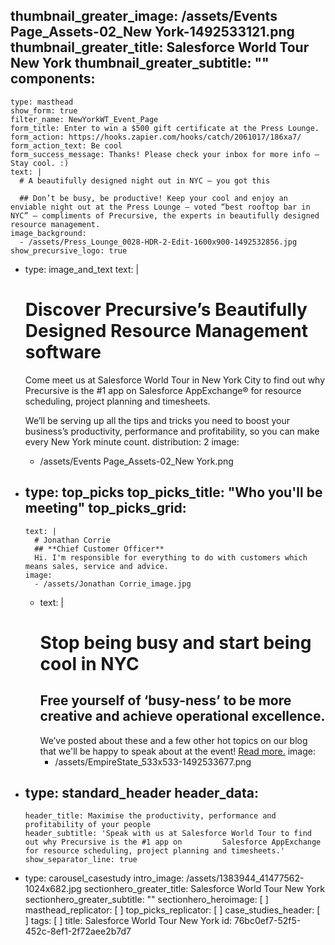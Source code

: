 thumbnail_greater_image: /assets/Events Page_Assets-02_New York-1492533121.png
thumbnail_greater_title: Salesforce World Tour New York
thumbnail_greater_subtitle: ""
components:
  - 
    type: masthead
    show_form: true
    filter_name: NewYorkWT_Event_Page
    form_title: Enter to win a $500 gift certificate at the Press Lounge.
    form_action: https://hooks.zapier.com/hooks/catch/2061017/186xa7/
    form_action_text: Be cool
    form_success_message: Thanks! Please check your inbox for more info – Stay cool. :)
    text: |
      # A beautifully designed night out in NYC – you got this
      
      ## Don’t be busy, be productive! Keep your cool and enjoy an enviable night out at the Press Lounge – voted “best rooftop bar in NYC” – compliments of Precursive, the experts in beautifully designed resource management.
    image_background:
      - /assets/Press_Lounge_0028-HDR-2-Edit-1600x900-1492532856.jpg
    show_precursive_logo: true
  - 
    type: image_and_text
    text: |
      # Discover Precursive’s Beautifully Designed Resource Management software
      
      Come meet us at Salesforce World Tour in New York City to find out why Precursive is the #1 app on Salesforce AppExchange® for resource scheduling, project planning and timesheets.
      
      We’ll be serving up all the tips and tricks you need to boost your business’s productivity, performance and profitability, so you can make every New York minute count.
    distribution: 2
    image:
      - /assets/Events Page_Assets-02_New York.png
  - 
    type: top_picks
    top_picks_title: "Who you'll be meeting"
    top_picks_grid:
      - 
        text: |
          # Jonathan Corrie
          ## **Chief Customer Officer**
          Hi. I'm responsible for everything to do with customers which means sales, service and advice.
        image:
          - /assets/Jonathan Corrie_image.jpg
      - 
        text: |
          # Stop being busy and start being cool in NYC
          ## **Free yourself of ‘busy-ness’ to be more creative and achieve operational excellence.**
          We’ve posted about these and a few other hot topics on our blog that we'll be happy to speak about at the event! [Read more.](https://precursive.com/blog/precursive-salesforce-world-tour-new-york)
        image:
          - /assets/EmpireState_533x533-1492533677.png
  - 
    type: standard_header
    header_data:
      - 
        header_title: Maximise the productivity, performance and profitability of your people
        header_subtitle: 'Speak with us at Salesforce World Tour to find out why Precursive is the #1 app on         Salesforce AppExchange for resource scheduling, project planning and timesheets.'
        show_separator_line: true
  - 
    type: carousel_casestudy
intro_image: /assets/1383944_41477562-1024x682.jpg
sectionhero_greater_title: Salesforce World Tour New York
sectionhero_greater_subtitle: ""
sectionhero_heroimage: [ ]
masthead_replicator: [ ]
top_picks_replicator: [ ]
case_studies_header: [ ]
tags: [ ]
title: Salesforce World Tour New York
id: 76bc0ef7-52f5-452c-8ef1-2f72aee2b7d7
